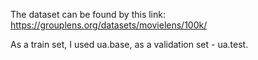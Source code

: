 The dataset can be found by this link:
https://grouplens.org/datasets/movielens/100k/

As a train set, I used ua.base, as a validation set - ua.test.
